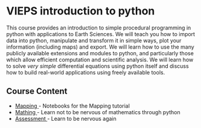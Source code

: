 # VIEPS introduction to python

This course provides an introduction to simple procedural programming in python with applications to Earth Sciences. We will teach you how to import data into python, manipulate and transform it in simple ways, plot your information (including maps) and export. We will learn how to use the many publicly available extensions and modules to python, and particularly those which allow efficient computation and scientific analysis. We will learn how to solve _very simple_ differential equations using python itself and discuss how to build real-world applications using freely available tools.


## Course Content

* <a href="/notebooks/Notebooks/Mapping"> Mapping </a> - Notebooks for the Mapping tutorial
* <a href="/notebooks/Notebooks/SolveMathProblems"> Mathing </a> - Learn not to be nervous of mathematics through python
* <a href="/notebooks/Notebooks/ForAssessment"> Assessment </a> - Learn to be nervous again 

